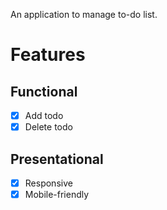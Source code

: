 An application to manage to-do list.

# Features

## Functional

- [x] Add todo
- [x] Delete todo

## Presentational
- [x] Responsive
- [x] Mobile-friendly